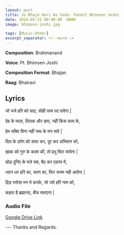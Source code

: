 ```yaml
---
layout: post
title: Jo Bhaje Hari Ko Sada- Pandit Bhimsen Joshi
date: 2019-05-22 00:00:00 -0000
image: bhimsen-joshi.jpg

tags: [Music-Other]
excerpt_separator: <!--more-->
---
```

<!--more-->

**Composition**: Brahmanand

**Voice**: Pt. Bhimsen Joshi

**Composition Format**: Bhajan

**Raag**: Bhairavi



## Lyrics

 जो भजे हरि को सदा, सोही परम पद पावेगा |

देह के माला, तिलक और छाप, नहीं किस काम के,

प्रेम भक्ति बिना नहीं नाथ के मन भावे |

दिल के दर्पण को सफा कर, दूर कर अभिमान को,

ख़ाक को गुरु के कदम की, तो प्रभु मिल जायेगा |

छोड़ दुनिए के मज़े सब, बैठ कर एकांत में,

ध्यान धर हरि का, चरण का, फिर जनम नही आयेगा |

द्रिड भरोसा मन मे करके, जो जपे हरि नाम को,

कहता है ब्रह्मानंद, बीच समाएगा |



### Audio File




[Google Drive Link][Google Drive Link]

[Google Drive Link]: https://drive.google.com/open?id=1Ny0VQ5e5w_VZnl-FFge1MV54EAwkXvVR\

--- Thanks and Regards.

